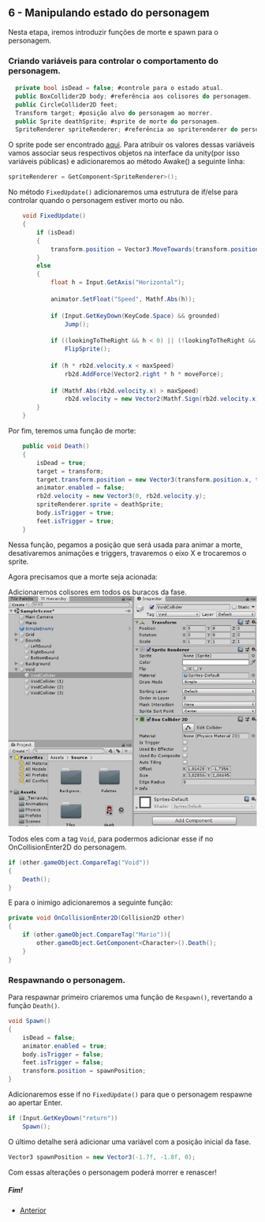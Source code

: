 ## 6 - Manipulando estado do personagem

Nesta etapa, iremos introduzir funções de morte e spawn para o personagem.

### Criando variáveis para controlar o comportamento do personagem.

```csharp
  private bool isDead = false; #controle para o estado atual.
  public BoxCollider2D body; #referência aos colisores do personagem.
  public CircleCollider2D feet;
  Transform target; #posição alvo do personagem ao morrer.
  public Sprite deathSprite; #sprite de morte do personagem.
  SpriteRenderer spriteRenderer; #referência ao spriterenderer do personagem
```

O sprite pode ser encontrado [aqui](https://drive.google.com/drive/folders/1JvF5ncDJGAbjktF3B4yVo5NbdJx1Rgel?usp=sharing).
Para atribuir os valores dessas variáveis vamos associar seus respectivos objetos na interface da unity(por isso variáveis públicas) e adicionaremos ao método Awake() a seguinte linha:

```csharp
spriteRenderer = GetComponent<SpriteRenderer>();
```

No método ```FixedUpdate()``` adicionaremos uma estrutura de if/else para controlar quando o personagem estiver morto ou não.

```csharp
    void FixedUpdate()
    {
        if (isDead)
        {
            transform.position = Vector3.MoveTowards(transform.position, target.position, 0.1f * Time.deltaTime);
        }
        else
        {
            float h = Input.GetAxis("Horizontal");

            animator.SetFloat("Speed", Mathf.Abs(h));

            if (Input.GetKeyDown(KeyCode.Space) && grounded)
                Jump();

            if ((lookingToTheRight && h < 0) || (!lookingToTheRight && h > 0))
                FlipSprite();

            if (h * rb2d.velocity.x < maxSpeed)
                rb2d.AddForce(Vector2.right * h * moveForce);

            if (Mathf.Abs(rb2d.velocity.x) > maxSpeed)
                rb2d.velocity = new Vector2(Mathf.Sign(rb2d.velocity.x) * maxSpeed, rb2d.velocity.y);
        }
    }
```
Por fim, teremos uma função de morte:

```csharp
    public void Death()
    {
        isDead = true;
        target = transform;
        target.transform.position = new Vector3(transform.position.x, transform.position.y + 2, transform.position.z);
        animator.enabled = false;
        rb2d.velocity = new Vector3(0, rb2d.velocity.y);
        spriteRenderer.sprite = deathSprite;
        body.isTrigger = true;
        feet.isTrigger = true;
    }
```

Nessa função, pegamos a posição que será usada para animar a morte, desativaremos animações e triggers, travaremos o eixo X e trocaremos o sprite.


Agora precisamos que a morte seja acionada:

Adicionaremos colisores em todos os buracos da fase.
![Colisores do vazio](images/6/1.jpg?raw=true "Void")

Todos eles com a tag ```Void```, para podermos adicionar esse if no OnCollisionEnter2D do personagem.

```csharp
if (other.gameObject.CompareTag("Void"))
{
    Death();
}
```

E para o inimigo adicionaremos a seguinte função:
```csharp
private void OnCollisionEnter2D(Collision2D other)
{
    if (other.gameObject.CompareTag("Mario")){
        other.gameObject.GetComponent<Character>().Death();
    }
}
```
### Respawnando o personagem.

Para respawnar primeiro criaremos uma função de ```Respawn()```, revertando a função ```Death()```.

```csharp
void Spawn()
{
    isDead = false;
    animator.enabled = true;
    body.isTrigger = false;
    feet.isTrigger = false;
    transform.position = spawnPosition;
}
``` 

Adicionaremos esse if no ```FixedUpdate()``` para que o personagem respawne ao apertar Enter.

```csharp
if (Input.GetKeyDown("return"))
    Spawn();
```

O último detalhe será adicionar uma variável com a posição inicial da fase.
```csharp
Vector3 spawnPosition = new Vector3(-1.7f, -1.8f, 0);
```

Com essas alterações o personagem poderá morrer e renascer!

##### Fim!

* [Anterior](5-inserindo-inimigo.md)
